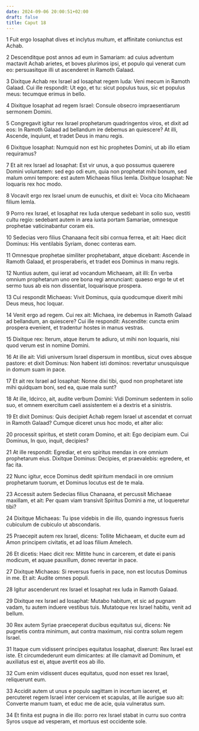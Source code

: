 ```yaml
---
date: 2024-09-06 20:00:51+02:00
draft: false
title: Caput 18
---
```





1 Fuit ergo Iosaphat dives et inclytus multum, et affinitate coniunctus est Achab.

2 Descenditque post annos ad eum in Samariam: ad cuius adventum mactavit Achab arietes, et boves plurimos ipsi, et populo qui venerat cum eo: persuasitque illi ut ascenderet in Ramoth Galaad.

3 Dixitque Achab rex Israel ad Iosaphat regem Iuda: Veni mecum in Ramoth Galaad. Cui ille respondit: Ut ego, et tu: sicut populus tuus, sic et populus meus: tecumque erimus in bello.

4 Dixitque Iosaphat ad regem Israel: Consule obsecro impraesentiarum sermonem Domini.

5 Congregavit igitur rex Israel prophetarum quadringentos viros, et dixit ad eos: In Ramoth Galaad ad bellandum ire debemus an quiescere? At illi, Ascende, inquiunt, et tradet Deus in manu regis.

6 Dixitque Iosaphat: Numquid non est hic prophetes Domini, ut ab illo etiam requiramus?

7 Et ait rex Israel ad Iosaphat: Est vir unus, a quo possumus quaerere Domini voluntatem: sed ego odi eum, quia non prophetat mihi bonum, sed malum omni tempore: est autem Michaeas filius Iemla. Dixitque Iosaphat: Ne loquaris rex hoc modo.

8 Vocavit ergo rex Israel unum de eunuchis, et dixit ei: Voca cito Michaeam filium Iemla.

9 Porro rex Israel, et Iosaphat rex Iuda uterque sedebant in solio suo, vestiti cultu regio: sedebant autem in area iuxta portam Samariae, omnesque prophetae vaticinabantur coram eis.

10 Sedecias vero filius Chanaana fecit sibi cornua ferrea, et ait: Haec dicit Dominus: His ventilabis Syriam, donec conteras eam.

11 Omnesque prophetae similiter prophetabant, atque dicebant: Ascende in Ramoth Galaad, et prosperaberis, et tradet eos Dominus in manu regis.

12 Nuntius autem, qui ierat ad vocandum Michaeam, ait illi: En verba omnium prophetarum uno ore bona regi annunciant: quaeso ergo te ut et sermo tuus ab eis non dissentiat, loquarisque prospera.

13 Cui respondit Michaeas: Vivit Dominus, quia quodcumque dixerit mihi Deus meus, hoc loquar.

14 Venit ergo ad regem. Cui rex ait: Michaea, ire debemus in Ramoth Galaad ad bellandum, an quiescere? Cui ille respondit: Ascendite: cuncta enim prospera evenient, et tradentur hostes in manus vestras.

15 Dixitque rex: Iterum, atque iterum te adiuro, ut mihi non loquaris, nisi quod verum est in nomine Domini.

16 At ille ait: Vidi universum Israel dispersum in montibus, sicut oves absque pastore: et dixit Dominus: Non habent isti dominos: revertatur unusquisque in domum suam in pace.

17 Et ait rex Israel ad Iosaphat: Nonne dixi tibi, quod non prophetaret iste mihi quidquam boni, sed ea, quae mala sunt?

18 At ille, Idcirco, ait, audite verbum Domini: Vidi Dominum sedentem in solio suo, et omnem exercitum caeli assistentem ei a dextris et a sinistris.

19 Et dixit Dominus: Quis decipiet Achab regem Israel ut ascendat et corruat in Ramoth Galaad? Cumque diceret unus hoc modo, et alter alio:

20 processit spiritus, et stetit coram Domino, et ait: Ego decipiam eum. Cui Dominus, In quo, inquit, decipies?

21 At ille respondit: Egrediar, et ero spiritus mendax in ore omnium prophetarum eius. Dixitque Dominus: Decipies, et praevalebis: egredere, et fac ita.

22 Nunc igitur, ecce Dominus dedit spiritum mendacii in ore omnium prophetarum tuorum, et Dominus locutus est de te mala.

23 Accessit autem Sedecias filius Chanaana, et percussit Michaeae maxillam, et ait: Per quam viam transivit Spiritus Domini a me, ut loqueretur tibi?

24 Dixitque Michaeas: Tu ipse videbis in die illo, quando ingressus fueris cubiculum de cubiculo ut abscondaris.

25 Praecepit autem rex Israel, dicens: Tollite Michaeam, et ducite eum ad Amon principem civitatis, et ad Ioas filium Amelech.

26 Et dicetis: Haec dicit rex: Mittite hunc in carcerem, et date ei panis modicum, et aquae pauxillum, donec revertar in pace.

27 Dixitque Michaeas: Si reversus fueris in pace, non est locutus Dominus in me. Et ait: Audite omnes populi.

28 Igitur ascenderunt rex Israel et Iosaphat rex Iuda in Ramoth Galaad.

29 Dixitque rex Israel ad Iosaphat: Mutabo habitum, et sic ad pugnam vadam, tu autem induere vestibus tuis. Mutatoque rex Israel habitu, venit ad bellum.

30 Rex autem Syriae praeceperat ducibus equitatus sui, dicens: Ne pugnetis contra minimum, aut contra maximum, nisi contra solum regem Israel.

31 Itaque cum vidissent principes equitatus Iosaphat, dixerunt: Rex Israel est iste. Et circumdederunt eum dimicantes: at ille clamavit ad Dominum, et auxiliatus est ei, atque avertit eos ab illo.

32 Cum enim vidissent duces equitatus, quod non esset rex Israel, reliquerunt eum.

33 Accidit autem ut unus e populo sagittam in incertum iaceret, et percuteret regem Israel inter cervicem et scapulas, at ille aurigae suo ait: Converte manum tuam, et educ me de acie, quia vulneratus sum.

34 Et finita est pugna in die illo: porro rex Israel stabat in curru suo contra Syros usque ad vesperam, et mortuus est occidente sole.

